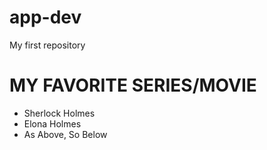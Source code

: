 # app-dev
My first repository
# MY FAVORITE SERIES/MOVIE
- Sherlock Holmes
- Elona Holmes
- As Above, So Below
